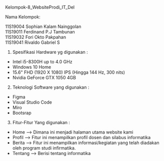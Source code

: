 Kelompok-8_WebsiteProdi_IT_Del

Nama Kelompok:

11S19004 Sophian Kalam Nainggolan
<br>
11S19011 Ferdinand P.J Tambunan
<br>
11S19032 Fori Okto Pakpahan
<br>
11S19041 Rivaldo Gabriel S
<br>

1. Spesifikasi Hardware yg digunakan :
- Intel i5-8300H up to 4.0 GHz
- Windows 10 Home
- 15.6" FHD (1920 X 1080) IPS (Hingga 144 Hz, 300 nits)
- Nvidia GeForce GTX 1050 4GB

2. Teknologi Software yang digunakan :
- Figma
- Visual Studio Code
- Miro
- Bootsrap

3. Fitur-Fitur Yang digunakan :
- Home --> Dimana ini menjadi halaman utama website kami
- Profil --> Fitur ini menampilkan profil dosen dan silabus informatika
- Berita --> Fitur ini menampilkan informasi/kegiatan yang telah diadakan oleh program studi infirmatika.
- Tentang --> Berisi tentang informatika
